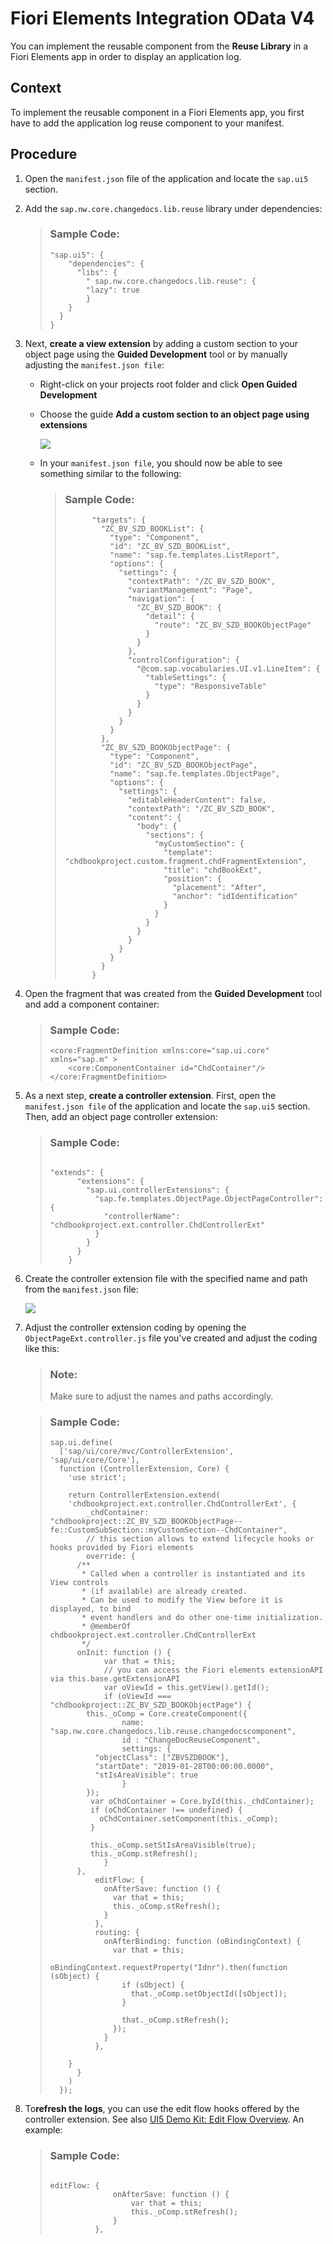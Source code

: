 <!-- loio9be64407119e4765942085663048b870 -->

# Fiori Elements Integration OData V4

You can implement the reusable component from the **Reuse Library** in a Fiori Elements app in order to display an application log.



<a name="loio9be64407119e4765942085663048b870__section_cfw_vr5_lfc"/>

## Context

To implement the reusable component in a Fiori Elements app, you first have to add the application log reuse component to your manifest.



<a name="loio9be64407119e4765942085663048b870__section_z5j_xr5_lfc"/>

## Procedure

1.  Open the `manifest.json` file of the application and locate the `sap.ui5` section.
2.  Add the `sap.nw.core.changedocs.lib.reuse` library under dependencies:

    > ### Sample Code:  
    > ```
    > "sap.ui5": {
    >     "dependencies": {
    >       "libs": {
    >         " sap.nw.core.changedocs.lib.reuse": {
    >         "lazy": true
    >         }
    >     }
    >   }
    > }
    > 
    > ```

3.  Next, **create a view extension** by adding a custom section to your object page using the **Guided Development** tool or by manually adjusting the `manifest.json file`:
    -   Right-click on your projects root folder and click **Open Guided Development**
    -   Choose the guide **Add a custom section to an object page using extensions**

        ![](images/Custom_Section_61b8b0f.png)

    -   In your `manifest.json file`, you should now be able to see something similar to the following:

        > ### Sample Code:  
        > ```
        >       "targets": {
        >         "ZC_BV_SZD_BOOKList": {
        >           "type": "Component",
        >           "id": "ZC_BV_SZD_BOOKList",
        >           "name": "sap.fe.templates.ListReport",
        >           "options": {
        >             "settings": {
        >               "contextPath": "/ZC_BV_SZD_BOOK",
        >               "variantManagement": "Page",
        >               "navigation": {
        >                 "ZC_BV_SZD_BOOK": {
        >                   "detail": {
        >                     "route": "ZC_BV_SZD_BOOKObjectPage"
        >                   }
        >                 }
        >               },
        >               "controlConfiguration": {
        >                 "@com.sap.vocabularies.UI.v1.LineItem": {
        >                   "tableSettings": {
        >                     "type": "ResponsiveTable"
        >                   }
        >                 }
        >               }
        >             }
        >           }
        >         },
        >         "ZC_BV_SZD_BOOKObjectPage": {
        >           "type": "Component",
        >           "id": "ZC_BV_SZD_BOOKObjectPage",
        >           "name": "sap.fe.templates.ObjectPage",
        >           "options": {
        >             "settings": {
        >               "editableHeaderContent": false,
        >               "contextPath": "/ZC_BV_SZD_BOOK",
        >               "content": {
        >                 "body": {
        >                   "sections": {
        >                     "myCustomSection": {
        >                       "template": "chdbookproject.custom.fragment.chdFragmentExtension",
        >                       "title": "chdBookExt",
        >                       "position": {
        >                         "placement": "After",
        >                         "anchor": "idIdentification"
        >                       }
        >                     }
        >                   }
        >                 }
        >               }
        >             }
        >           }
        >         }
        >       }
        > 
        > ```


4.  Open the fragment that was created from the **Guided Development** tool and add a component container:

    > ### Sample Code:  
    > ```
    > <core:FragmentDefinition xmlns:core="sap.ui.core" xmlns="sap.m" >
    >     <core:ComponentContainer id="ChdContainer"/>
    > </core:FragmentDefinition>
    > 
    > ```

5.  As a next step, **create a controller extension**. First, open the `manifest.json file` of the application and locate the `sap.ui5` section. Then, add an object page controller extension:

    > ### Sample Code:  
    > ```
    > 
    > "extends": {
    >       "extensions": {
    >         "sap.ui.controllerExtensions": {
    >           "sap.fe.templates.ObjectPage.ObjectPageController": {
    >             "controllerName": "chdbookproject.ext.controller.ChdControllerExt"
    >           }
    >         }
    >       }
    >     }
    > 
    > ```

6.  Create the controller extension file with the specified name and path from the `manifest.json` file:

    ![](images/Extension_file_ceb5ed6.png)

7.  Adjust the controller extension coding by opening the `ObjectPageExt.controller.js` file you've created and adjust the coding like this:

    > ### Note:  
    > Make sure to adjust the names and paths accordingly.

    > ### Sample Code:  
    > ```
    > sap.ui.define(
    >   ['sap/ui/core/mvc/ControllerExtension', 'sap/ui/core/Core'],
    >   function (ControllerExtension, Core) {
    >     'use strict';
    > 
    >     return ControllerExtension.extend(
    >     'chdbookproject.ext.controller.ChdControllerExt', {
    >         _chdContainer: "chdbookproject::ZC_BV_SZD_BOOKObjectPage--fe::CustomSubSection::myCustomSection--ChdContainer",
    >         // this section allows to extend lifecycle hooks or hooks provided by Fiori elements
    >         override: {
    >       /**
    >        * Called when a controller is instantiated and its View controls
    >        * (if available) are already created.
    >        * Can be used to modify the View before it is displayed, to bind
    >        * event handlers and do other one-time initialization.
    >        * @memberOf chdbookproject.ext.controller.ChdControllerExt
    >        */
    >       onInit: function () {
    >             var that = this;
    >             // you can access the Fiori elements extensionAPI via this.base.getExtensionAPI
    >             var oViewId = this.getView().getId();
    >             if (oViewId === "chdbookproject::ZC_BV_SZD_BOOKObjectPage") {
    >         this._oComp = Core.createComponent({
    >                 name: "sap.nw.core.changedocs.lib.reuse.changedocscomponent",
    >                 id : "ChangeDocReuseComponent",
    >                 settings: {
    >           "objectClass": ["ZBVSZDBOOK"],
    >           "startDate": "2019-01-28T00:00:00.0000",
    >           "stIsAreaVisible": true
    >                 }
    >         });
    >          var oChdContainer = Core.byId(this._chdContainer);
    >          if (oChdContainer !== undefined) {
    >            oChdContainer.setComponent(this._oComp);
    >          }
    > 
    >          this._oComp.setStIsAreaVisible(true);
    >          this._oComp.stRefresh();
    >             }
    >       },
    >           editFlow: {
    >             onAfterSave: function () {
    >               var that = this;
    >               this._oComp.stRefresh();
    >             }
    >           },
    >           routing: {
    >             onAfterBinding: function (oBindingContext) {
    >               var that = this; 
    >               oBindingContext.requestProperty("Idnr").then(function (sObject) {
    >                 if (sObject) {
    >                   that._oComp.setObjectId([sObject]);
    >                 }
    > 
    >                 that._oComp.stRefresh();    
    >               });
    >             }
    >           },
    >           
    >     }
    >       }
    >     )
    >   });
    > 
    > ```

8.  To**refresh the logs**, you can use the edit flow hooks offered by the controller extension. See also [UI5 Demo Kit: Edit Flow Overview](https://sapui5.hana.ondemand.com/). An example:

    > ### Sample Code:  
    > ```
    > 
    > editFlow: {
    > 				onAfterSave: function () {
    > 					var that = this;
    > 			 		this._oComp.stRefresh();
    > 				}
    > 			},
    > 
    > ```


